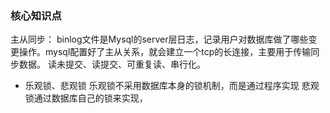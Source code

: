### 核心知识点
主从同步：
binlog文件是Mysql的server层日志，记录用户对数据库做了哪些变更操作。mysql配置好了主从关系，就会建立一个tcp的长连接，主要用于传输同步数据。
读未提交、读提交、可重复读、串行化。
+ 乐观锁、悲观锁
乐观锁不采用数据库本身的锁机制，而是通过程序实现
悲观锁通过数据库自己的锁来实现，